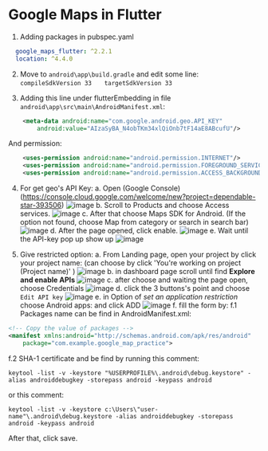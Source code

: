 # Google Maps in Flutter

1. Adding packages in pubspec.yaml
```yaml
  google_maps_flutter: ^2.2.1
  location: ^4.4.0
```

2. Move to `android\app\build.gradle` and edit some line:
`   compileSdkVersion 33`
`   targetSdkVersion 33`

3. Adding this line under flutterEmbedding in file `android\app\src\main\AndroidManifest.xml`:
```xml
    <meta-data android:name="com.google.android.geo.API_KEY"
        android:value="AIzaSyBA_N4obTKm34xlQiOnb7tF14aE8ABcufU"/>
```
And permission:
```xml
    <uses-permission android:name="android.permission.INTERNET"/>
    <uses-permission android:name="android.permission.FOREGROUND_SERVICE" />
    <uses-permission android:name="android.permission.ACCESS_BACKGROUND_LOCATION"/>
```

4. For get geo's API Key:
a. Open (Google Console)(https://console.cloud.google.com/welcome/new?project=dependable-star-393506)
![image](https://user-images.githubusercontent.com/54527045/255093730-981b5bff-455a-41a5-97e8-32315803960c.png)
b. Scroll to Products and choose Access services.
![image](https://user-images.githubusercontent.com/54527045/255093913-b3980640-8d40-4039-8d1c-c9f550eaf432.png)
c. After that choose Maps SDK for Android.
(If the option not found, choose Map from category or search in search bar)
![image](https://user-images.githubusercontent.com/54527045/255094313-1a587052-5a63-4d2d-9309-0d4a666f10cf.png)
d. After the page opened, click enable.
![image](https://user-images.githubusercontent.com/54527045/255095772-9d6ff9a1-d78a-4963-a36d-db34a5aeb329.png)
e. Wait until the API-key pop up show up
![image](https://user-images.githubusercontent.com/54527045/255096244-45b827c8-0208-4aa8-9716-6ced366f59f8.png)

5. Give restricted option:
a. From Landing page, open your project by click your project name:
(can choose by click 'You're working on project (Project name)' <!-- or choose the side of Google Cloud logo  -->)
![image](https://user-images.githubusercontent.com/54527045/255099715-529decbc-b756-4129-a0dc-e554c2ce0fd3.png)
b. in dashboard page scroll until find __Explore and enable APIs__
![image](https://user-images.githubusercontent.com/54527045/255101015-99f09ccf-0a92-46ff-b87d-75b82fa52ad0.png)
c. after choose and waiting the page open, choose Credentials
![image](https://user-images.githubusercontent.com/54527045/255101556-28ef5b7d-0b1d-415c-b095-523e84829292.png)
d. click the 3 buttons's point and choose `Edit API key`
![image](https://user-images.githubusercontent.com/54527045/255101877-486c8a79-1c5c-48ae-ad90-90d1c5ac3490.png)
e. in Option of _set an application restriction_ choose Android apps: and click ADD
![image](https://user-images.githubusercontent.com/54527045/255102865-6882669f-e7c0-44d2-ab46-4e4aa8f47b79.png)
f. fill the form by:
f.1 Packages name can be find in AndroidManifest.xml:
```xml
<!-- Copy the value of packages -->
<manifest xmlns:android="http://schemas.android.com/apk/res/android"
    package="com.example.google_map_practice"> 
```
f.2 SHA-1 certificate and be find by running this comment:
```shell
keytool -list -v -keystore "%USERPROFILE%\.android\debug.keystore" -alias androiddebugkey -storepass android -keypass android
```
or this comment:
```shell
keytool -list -v -keystore c:\Users\"user-name"\.android\debug.keystore -alias androiddebugkey -storepass android -keypass android
```
After that, click save.